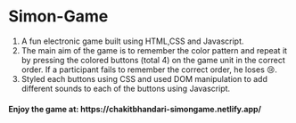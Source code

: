 # Simon-Game
1. A fun electronic game built using HTML,CSS and Javascript.
2. The main aim of the game is to remember the color pattern and repeat it by pressing the colored buttons (total 4) on the game unit in the correct order. If a participant fails to remember the correct order, he loses 😢.
3. Styled each buttons using CSS and used DOM manipulation to add different sounds to each of the buttons using Javascript.

<h4> Enjoy the game at: https://chakitbhandari-simongame.netlify.app/</h4>
